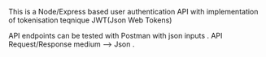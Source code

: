 This is a Node/Express based user authentication API with implementation of tokenisation teqnique JWT(Json Web Tokens)

API endpoints can be tested with Postman with json inputs . 
API Request/Response medium --> Json .
